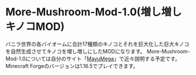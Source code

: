 # More-Mushroom-Mod-1.0(増し増しキノコMOD)



バニラ世界の各バイオームに合計17種類のキノコとそれを巨大化した巨大キノコを自然生成させてキノコを増し増しにしたMODになります。
More-Mushroom-Mod-1.0については自分のサイト「[MayuMega](https://mayumega.site/)」で近々説明する予定です。
<br>
Minecraft Forgeのバージョンは1.16.5でプレイできます。
